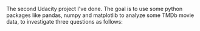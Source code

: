 The second Udacity project I've done. The goal is to use some python packages like pandas, numpy and matplotlib to analyze some TMDb movie data, to investigate three questions as follows:
